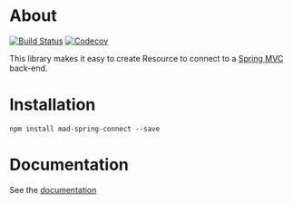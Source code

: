 # About

[![Build Status](https://travis-ci.org/42BV/mad-spring-connect.svg?branch=master)](https://travis-ci.org/42BV/mad-spring-connect)
[![Codecov](https://codecov.io/gh/42BV/mad-spring-connect/branch/master/graph/badge.svg)](https://codecov.io/gh/42BV/mad-spring-connect)

This library makes it easy to create Resource to connect to a [Spring MVC](https://docs.spring.io/spring/docs/current/spring-framework-reference/html/mvc.html) back-end.

# Installation

`npm install mad-spring-connect --save`

# Documentation

See the [documentation](https://42bv.github.io/mad-spring-connect/) 